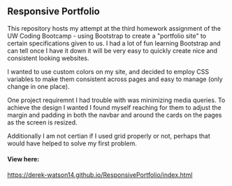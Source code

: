 ## Responsive Portfolio

This repository hosts my attempt at the third homework assignment of the UW Coding Bootcamp -
using Bootstrap to create a "portfolio site" to certain specifications given to us. I had a lot
of fun learning Bootstrap and can tell once I have it down it will be very easy to quickly create
nice and consistent looking websites.

I wanted to use custom colors on my site, and decided to employ CSS variables to make them consistent
across pages and easy to manage (only change in one place).

One project requiremnt I had trouble with was minimizing media queries. To achieve the design I
wanted I found myself reaching for them to adjust the margin and padding in both the navbar and around
the cards on the pages as the screen is resized.

Additionally I am not certian if I used grid properly or not, perhaps that would have helped to solve my
first problem.

#### View here:

https://derek-watson14.github.io/ResponsivePortfolio/index.html
